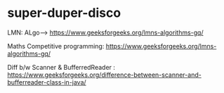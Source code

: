 # super-duper-disco

LMN: ALgo--> https://www.geeksforgeeks.org/lmns-algorithms-gq/

Maths Competitive programming: https://www.geeksforgeeks.org/lmns-algorithms-gq/

Diff b/w Scanner & BufferredReader :  https://www.geeksforgeeks.org/difference-between-scanner-and-bufferreader-class-in-java/
